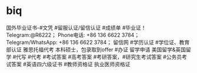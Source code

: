 # biq
国外毕业证书-#文凭 #留服认证/留信认证 #成绩单 #毕业证！ Telegram:@R6222；  Phone电话: +86 136 6622 3784；  Telegram/WhatsApp: +86 136 6622 3784； 留信网 #学历认证 #学位证、教育部认证 雅思托福代考 本科硕士，包录取到offer  #办证 留学申请 美国留学&amp;英国留学 #代写 #代考 #考试答案 #高考答案 #考研答案，#研究生考试答案 #公务员考试答案  #英语四六级证书 #教师资格证 执业医师资格证

